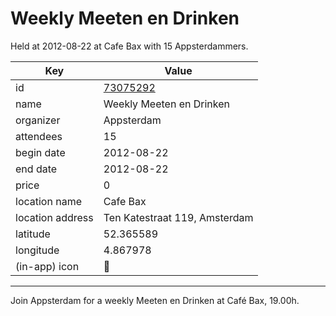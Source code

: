 # Weekly Meeten en Drinken
Held at 2012-08-22 at Cafe Bax with 15 Appsterdammers.
        
|Key|Value
|---|---|
|id|[73075292](https://www.meetup.com/appsterdam/events/73075292/)|
|name|Weekly Meeten en Drinken|
|organizer|Appsterdam|
|attendees|15|
|begin date|2012-08-22|
|end date|2012-08-22|
|price|0|
|location name|Cafe Bax|
|location address|Ten Katestraat 119, Amsterdam|
|latitude|52.365589|
|longitude|4.867978|
|(in-app) icon|🍺|

---

Join Appsterdam for a weekly Meeten en Drinken at Café Bax, 19.00h.


